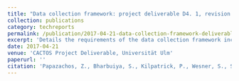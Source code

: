```yaml
---
title: "Data collection framework: project deliverable D4. 1, revision 2"
collection: publications
category: techreports
permalink: /publication/2017-04-21-data-collection-framework-deliverable
excerpt: 'Details the requirements of the data collection framework including performance and energy indicators, data formats, and architecture for project deployment at Flexiant and University of ULM.'
date: 2017-04-21
venue: 'CACTOS Project Deliverable, Universität Ulm'
paperurl: ''
citation: 'Papazachos, Z., Bharbuiya, S., Kilpatrick, P., Wesner, S., Schubert, L., Domaschka, J., Whigham, D., Hauser, C., Ali-Eldin, A., Nikolopoulos, D. S., & Sheridan, C. (2017). &quot;Data collection framework: project deliverable D4. 1, revision 2.&quot; Universität Ulm.'
---
```

